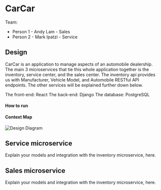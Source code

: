 # CarCar

Team:

* Person 1 - Andy Lam - Sales
* Person 2 - Mark Ipatzi - Service

## Design
CarCar is an application to manage aspects of an automobile dealership. The main 3 microservices that tie this whole application together is the inventory, service center, and the sales center. The inventory api provides us with Manufacturer, Vehicle Model, and Automobile RESTful API endpoints. The other services will be explained further down below.

The front-end: React
The back-end: Django
The database: PostgreSQL

#### How to run
#### Context Map
![Design Diagram](pictures\DesignDiagram.png)

####
## Service microservice

Explain your models and integration with the inventory
microservice, here.

## Sales microservice

Explain your models and integration with the inventory
microservice, here.
